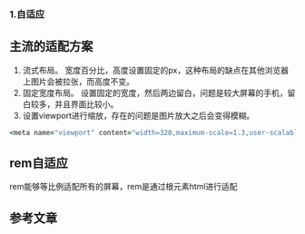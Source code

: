 ### 1.自适应

## 主流的适配方案
1. 流式布局。
宽度百分比，高度设置固定的px，这种布局的缺点在其他浏览器上图片会被拉张，而高度不变。
2. 固定宽度布局。
设置固定的宽度，然后两边留白，问题是较大屏幕的手机，留白较多，并且界面比较小。
3. 设置viewport进行缩放，存在的问题是图片放大之后会变得模糊。
```ruby
<meta name="viewport" content="width=320,maximum-scale=1.3,user-scalable=no">
```
## rem自适应
rem能够等比例适配所有的屏幕，rem是通过根元素html进行适配

## 参考文章
